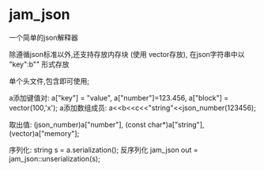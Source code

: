jam_json
========

一个简单的json解释器

除遵循json标准以外,还支持存放内存块  (使用 vector<char>存放), 在json字符串中以 "key":b<length>"<blockdata>" 形式存放

单个头文件,包含即可使用;

a添加键值对: a["key"] = "value", a["number"]=123.456, a["block"] = vector<char>(100,'x');
a添加数组成员: a<<b<<c<<"string"<<json_number(123456);

取出值: (json_number)a["number"], (const char*)a["string"],(vector<char>)a["memory"];

序列化: string s = a.serialization();
反序列化 jam_json out = jam_json::unserialization(s);

